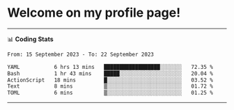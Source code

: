 # Welcome on my profile page!
<!-- print(("dralla"[::-1]+"s").capitalize()) -->

<!-- ---
👨🏻‍💻 **Busy With**
* Learning new Skills.
* Building small Projects.
* Being helpful. -->

---
📊 **Coding Stats**
<!--START_SECTION:waka-->

```txt
From: 15 September 2023 - To: 22 September 2023

YAML           6 hrs 13 mins   ██████████████████░░░░░░░   72.35 %
Bash           1 hr 43 mins    █████░░░░░░░░░░░░░░░░░░░░   20.04 %
ActionScript   18 mins         █░░░░░░░░░░░░░░░░░░░░░░░░   03.52 %
Text           8 mins          ▒░░░░░░░░░░░░░░░░░░░░░░░░   01.72 %
TOML           6 mins          ▒░░░░░░░░░░░░░░░░░░░░░░░░   01.25 %
```

<!--END_SECTION:waka-->
---
